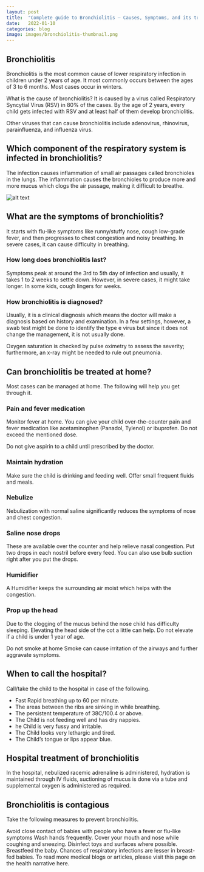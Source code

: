 ```yaml
---
layout: post
title:  "Complete guide to Bronchiolitis – Causes, Symptoms, and its treatment"
date:   2022-01-10
categories: blog
image: images/bronchiolitis-thumbnail.png
---
```


## Bronchiolitis
Bronchiolitis is the most common cause of lower respiratory infection in children under 2 years of age. It most commonly occurs between the ages of 3 to 6 months. Most cases occur in winters.

What is the cause of bronchiolitis?
It is caused by a virus called Respiratory Syncytial Virus (RSV) in 80% of the cases. By the age of 2 years, every child gets infected with RSV and at least half of them develop bronchiolitis.

Other viruses that can cause bronchiolitis include adenovirus, rhinovirus, parainfluenza, and influenza virus.

 

## Which component of the respiratory system is infected in bronchiolitis?
The infection causes inflammation of small air passages called bronchioles in the lungs. The inflammation causes the bronchioles to produce more and more mucus which clogs the air passage, making it difficult to breathe.

![alt text](../../../../images/bronchiolitis-image-one.jpg)

## What are the symptoms of bronchiolitis?

It starts with flu-like symptoms like runny/stuffy nose, cough low-grade fever, and then progresses to chest congestion and noisy breathing. In severe cases, it can cause difficulty in breathing.

### How long does bronchiolitis last?
Symptoms peak at around the 3rd to 5th day of infection and usually, it takes 1 to 2 weeks to settle down. However, in severe cases, it might take longer.  In some kids, cough lingers for weeks.

### How bronchiolitis is diagnosed?
Usually, it is a clinical diagnosis which means the doctor will make a diagnosis based on history and examination. In a few settings, however, a swab test might be done to identify the type e virus but since it does not change the management, it is not usually done.

Oxygen saturation is checked by pulse oximetry to assess the severity; furthermore, an x-ray might be needed to rule out pneumonia.

 

## Can bronchiolitis be treated at home?
Most cases can be managed at home. The following will help you get through it.

### Pain and fever medication
Monitor fever at home. You can give your child over-the-counter pain and fever medication like acetaminophen (Panadol, Tylenol) or ibuprofen. Do not exceed the mentioned dose.

Do not give aspirin to a child until prescribed by the doctor.

### Maintain hydration
Make sure the child is drinking and feeding well. Offer small frequent fluids and meals.

### Nebulize
Nebulization with normal saline significantly reduces the symptoms of nose and chest congestion.

### Saline nose drops
These are available over the counter and help relieve nasal congestion. Put two drops in each nostril before every feed. You can also use bulb suction right after you put the drops.

### Humidifier
A Humidifier keeps the surrounding air moist which helps with the congestion.

### Prop up the head
Due to the clogging of the mucus behind the nose child has difficulty sleeping. Elevating the head side of the cot a little can help. Do not elevate if a child is under 1 year of age.

Do not smoke at home
Smoke can cause irritation of the airways and further aggravate symptoms.

## When to call the hospital?
Call/take the child to the hospital in case of the following.

- Fast Rapid breathing up to 60 per minute.
- The areas between the ribs are sinking in while breathing.
- The persistent temperature of 38C/100.4 or above.
- The Child is not feeding well and has dry nappies.
- he Child is very fussy and irritable.
- The Child looks very lethargic and tired.
- The Child’s tongue or lips appear blue.
 

## Hospital treatment of bronchiolitis
In the hospital, nebulized racemic adrenaline is administered, hydration is maintained through IV fluids, suctioning of mucus is done via a tube and supplemental oxygen is administered as required.

## Bronchiolitis is contagious
Take the following measures to prevent bronchiolitis.

Avoid close contact of babies with people who have a fever or flu-like symptoms
Wash hands frequently.
Cover your mouth and nose while coughing and sneezing.
Disinfect toys and surfaces where possible.
Breastfeed the baby. Chances of respiratory infections are lesser in breast-fed babies.
To read more medical blogs or articles, please visit this page on the health narrative here.